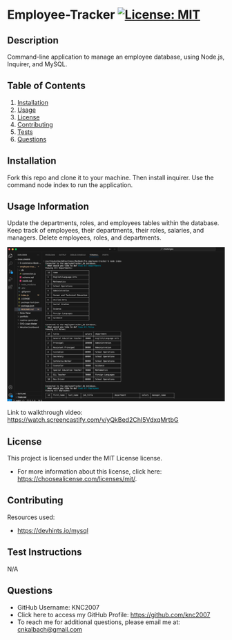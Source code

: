 # Employee-Tracker [![License: MIT](https://img.shields.io/badge/License-MIT-yellow.svg)](https://opensource.org/licenses/MIT)

## Description
Command-line application to manage an employee database, using Node.js, Inquirer, and MySQL.

## Table of Contents
1. [Installation](#installation)
2. [Usage](#usage-information)
3. [License](#license)
4. [Contributing](#contributing)
5. [Tests](#test-instructions)
6. [Questions](#questions)

## Installation
Fork this repo and clone it to your machine. Then install inquirer. Use the command node index to run the application.

## Usage Information
Update the departments, roles, and employees tables within the database. Keep track of employees, their departments, their roles, salaries, and managers. Delete employees, roles, and departments.
    
![Run node index in terminal and select from the menu to view the database tables.](./assets/SQL%20employee%20tracker%20screenshot.png)

Link to walkthrough video: https://watch.screencastify.com/v/yQkBed2ChI5VdxqMrtbG 

## License
This project is licensed under the MIT License license.
* For more information about this license, click here: https://choosealicense.com/licenses/mit/.

## Contributing 
Resources used:
* https://devhints.io/mysql 

## Test Instructions
N/A

## Questions
* GitHub Username: KNC2007
* Click here to access my GitHub Profile: https://github.com/knc2007
* To reach me for additional questions, please email me at: [cnkalbach@gmail.com](mailto:cnkalbach@gmail.com)

